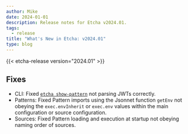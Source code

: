 ```yaml
---
author: Mike
date: 2024-01-01
description: Release notes for Etcha v2024.01.
tags:
  - release
title: "What's New in Etcha: v2024.01"
type: blog
---
```


{{< etcha-release version="2024.01" >}}

## Fixes

- CLI: Fixed [`etcha show-pattern`](../../docs/references/cli#show-pattern) not parsing JWTs correctly.
- Patterns: Fixed Pattern imports using the Jsonnet function `getEnv` not obeying the `exec.envInherit` or `exec.env` values within the main configuration or source configuration.
- Sources: Fixed Pattern loading and execution at startup not obeying naming order of sources.
